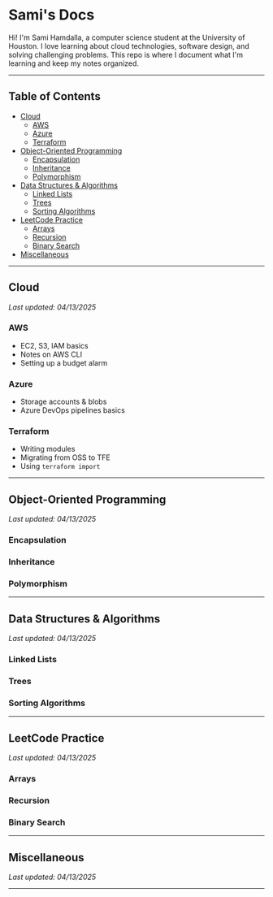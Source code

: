 # Sami's Docs

Hi! I'm Sami Hamdalla, a computer science student at the University of Houston. I love learning about cloud technologies, software design, and solving challenging problems. This repo is where I document what I'm learning and keep my notes organized.

---

## Table of Contents

- [Cloud](#️cloud)
  - [AWS](#aws)
  - [Azure](#azure)
  - [Terraform](#terraform)
- [Object-Oriented Programming](#object-oriented-programming)
  - [Encapsulation](#encapsulation)
  - [Inheritance](#inheritance)
  - [Polymorphism](#polymorphism)
- [Data Structures & Algorithms](#data-structures--algorithms)
  - [Linked Lists](#linked-lists)
  - [Trees](#trees)
  - [Sorting Algorithms](#sorting-algorithms)
- [LeetCode Practice](#leetcode-practice)
  - [Arrays](#arrays)
  - [Recursion](#recursion)
  - [Binary Search](#binary-search)
- [Miscellaneous](#miscellaneous)

---

## Cloud
*Last updated: 04/13/2025*
### AWS
- EC2, S3, IAM basics
- Notes on AWS CLI
- Setting up a budget alarm

### Azure
- Storage accounts & blobs
- Azure DevOps pipelines basics

### Terraform
- Writing modules
- Migrating from OSS to TFE
- Using `terraform import`

---

## Object-Oriented Programming
*Last updated: 04/13/2025*
### Encapsulation


### Inheritance


### Polymorphism


---

## Data Structures & Algorithms
*Last updated: 04/13/2025*
### Linked Lists


### Trees


### Sorting Algorithms


---

## LeetCode Practice
*Last updated: 04/13/2025*

### Arrays

### Recursion

### Binary Search


---

## Miscellaneous
*Last updated: 04/13/2025*

---

